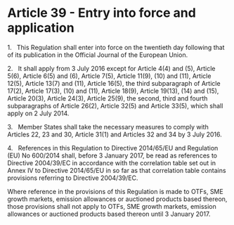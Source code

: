 # Article 39 - Entry into force and application


1.   This Regulation shall enter into force on the twentieth day following that of its publication in the Official Journal of the European Union.

2.   It shall apply from 3 July 2016 except for Article 4(4) and (5), Article 5(6), Article 6(5) and (6), Article 7(5), Article 11(9), (10) and (11), Article 12(5), Article 13(7) and (11), Article 16(5), the third subparagraph of Article 17(2), Article 17(3), (10) and (11), Article 18(9), Article 19(13), (14) and (15), Article 20(3), Article 24(3), Article 25(9), the second, third and fourth subparagraphs of Article 26(2), Article 32(5) and Article 33(5), which shall apply on 2 July 2014.

3.   Member States shall take the necessary measures to comply with Articles 22, 23 and 30, Article 31(1) and Articles 32 and 34 by 3 July 2016.

4.   References in this Regulation to Directive 2014/65/EU and Regulation (EU) No 600/2014 shall, before 3 January 2017, be read as references to Directive 2004/39/EC in accordance with the correlation table set out in Annex IV to Directive 2014/65/EU in so far as that correlation table contains provisions referring to Directive 2004/39/EC.

Where reference in the provisions of this Regulation is made to OTFs, SME growth markets, emission allowances or auctioned products based thereon, those provisions shall not apply to OTFs, SME growth markets, emission allowances or auctioned products based thereon until 3 January 2017.
